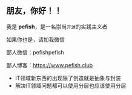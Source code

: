 ## 朋友，你好！！

我是 **pefish**，是一名崇尚`开源`的实践主义者

如果你也是，请加我微信

鄙人微信：pefishpefish

鄙人博客：https://www.pefish.club

* IT领域新东西的出现除了创造就是抽象与封装
* 解决IT领域问题都可以使用分层也应该使用分层
